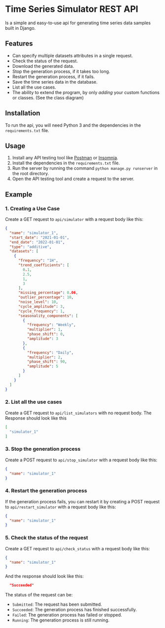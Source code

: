 # Time Series Simulator REST API

Is a simple and easy-to-use api for generating time series data samples built in Django.

## Features

- Can specify multiple datasets attributes in a single request.
- Check the status of the request.
- Download the generated data.
- Stop the generation process, if it takes too long.
- Restart the generation process, if it fails.
- Save the time series data in the database.
- List all the use cases.
- The ability to extend the program, by only *adding* your custom functions or classes. (See the class diagram)

## Installation

To run the api, you will need Python 3 and the dependencies in the `requirements.txt` file.

## Usage

1. Install any API testing tool like [Postman](https://www.postman.com/) or [Insomnia](https://insomnia.rest/).
2. Install the dependencies in the `requirements.txt` file.
3. Run the server by running the command `python manage.py runserver` in the root directory.
4. Open the API testing tool and create a request to the server.

## Example

### 1. Creating a Use Case

Create a GET request to `api/simulator` with a request body like this:
```JSON
{
  "name": "simulator_1",
  "start_date": "2021-01-01",
  "end_date": "2022-01-01",
  "type": "additive",
  "datasets": [
    {
      "frequency": "1H",
      "trend_coefficients": [
        0.1,
        2.5,
        1,
        3
      ],
      "missing_percentage": 0.06,
      "outlier_percentage": 10,
      "noise_level": 10,
      "cycle_amplitude": 3,
      "cycle_frequency": 1,
      "seasonality_components": [
        {
          "frequency": "Weekly",
          "multiplier": 1,
          "phase_shift": 0,
          "amplitude": 3
        },
        {
          "frequency": "Daily",
          "multiplier": 2,
          "phase_shift": 90,
          "amplitude": 5
        }
      ]
    }
  ]
}
```

### 2. List all the use cases
Create a GET request to `api/list_simulators` with no request body.
The Response should look like this
```JSON
[
  "simulator_1"
]
```

### 3. Stop the generation process

Create a POST request to `api/stop_simulator` with a request body like this:
```JSON
{
  "name": "simulator_1"
}
```

### 4. Restart the generation process
If the generation process fails, you can restart it by creating a POST request to `api/restart_simulator` with a request body like this:
```JSON
{
  "name": "simulator_1"
}
```

### 5. Check the status of the request
Create a GET request to `api/check_status` with a request body like this:
```JSON
{
  "name": "simulator_1"
}
```

And the response should look like this:
```JSON
  "Succeeded"
```
The status of the request can be:
- `Submitted`: The request has been submitted.
- `Succeeded`: The generation process has finished successfully.
- `Failed`: The generation process has failed or stopped.
- `Running`: The generation process is still running.

